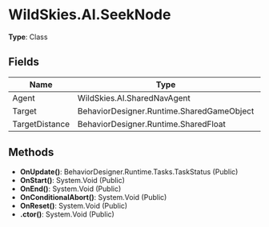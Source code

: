 ﻿# WildSkies.AI.SeekNode

**Type**: Class

## Fields

| Name | Type | Access |
|------|------|--------|
| Agent | WildSkies.AI.SharedNavAgent | Public |
| Target | BehaviorDesigner.Runtime.SharedGameObject | Public |
| TargetDistance | BehaviorDesigner.Runtime.SharedFloat | Public |

## Methods

- **OnUpdate()**: BehaviorDesigner.Runtime.Tasks.TaskStatus (Public)
- **OnStart()**: System.Void (Public)
- **OnEnd()**: System.Void (Public)
- **OnConditionalAbort()**: System.Void (Public)
- **OnReset()**: System.Void (Public)
- **.ctor()**: System.Void (Public)

